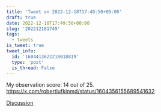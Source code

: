 ```yaml
---
title: 'Tweet on 2022-12-18T17:49:50+00:00'
draft: true
date: 2022-12-18T17:49:50+00:00
slug: '202212181749'
tags:
  - tweets
is_tweet: true
tweet_info:
  id: '1604413622218018819'
  type: 'post'
  is_thread: False
---
```




My observation score: 14 out of 25. <https://x.com/robertlufkinmd/status/1604356155689541632>

[Discussion](https://x.com/sytelus/status/1604413622218018819)
